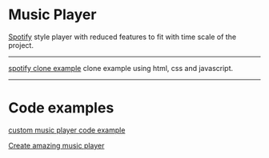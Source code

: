 # Music Player

[Spotify](https://open.spotify.com/) style player with reduced features to fit with time scale of the project.

----------------------------------------

[spotify clone example](https://www.codewithrandom.com/2022/08/23/spotify-clone-html-css-javascript/) clone example using html, css and javascript. 

---

# Code examples

[custom music player code example](https://www.instagram.com/p/CdQUZcqLZi6/?igshid=YmMyMTA2M2Y%3D)


[Create amazing music player ](https://www.instagram.com/p/CCFLyjBAHNV/?igshid=YmMyMTA2M2Y%3D)


